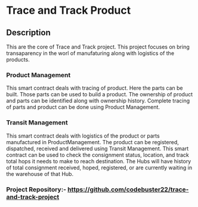 # Trace and Track Product

## Description
This are the core of Trace and Track project. This project focuses on bring transaparency in the worl of manufaturing along with logistics of the products.

### Product Management
This smart contract deals with tracing of product. Here the parts can be built. Those parts can be used to build a product. The ownership of product and parts can be identified along with ownership history. Complete tracing of parts and product can be done using Product Management.

### Transit Management
This smart contract deals with logistics of the product or parts manufactured in ProductManagement. The product can be registered, dispatched, received and delivered using Transit Management. This smart contract can be used to check the consignment status, location, and track total hops it needs to make to reach destination. The Hubs will have history of total consignment received, hoped, registered, or are currently waiting in the warehouse of that Hub.

### Project Repository:- https://github.com/codebuster22/trace-and-track-project